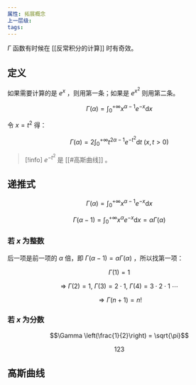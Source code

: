 ```yaml
---
属性: 拓展概念
上一层级: 
tags:
---
```


$\Gamma$ 函数有时候在 [[反常积分的计算]] 时有奇效。

## 定义

如果需要计算的是 $e^{x}$ ，则用第一条；如果是 $e^{x^{2}}$ 则用第二条。

$$\Gamma (\alpha) = \int^{+\infty}_{0} x^{\alpha-1} e^{-x} \mathrm{d}x$$

令 $x=t^{2}$ 得：

$$\Gamma (\alpha) = 2 \int^{+\infty}_{0} t^{2\alpha-1} e^{-t^{2}} \mathrm{d}t ~ (x,t>0)$$

> [!info] 
> $e^{-t^{2}}$ 是 [[#高斯曲线]] 。

## 递推式

$$\Gamma (\alpha) = \int^{+\infty}_{0} x^{\alpha-1} e^{-x} \mathrm{d}x$$

$$\Gamma (\alpha - 1) = \int^{+\infty}_{0} x^{\alpha} e^{-x} \mathrm{d}x = \alpha \Gamma(\alpha)$$

### 若 $x$ 为整数

后一项是前一项的 $\alpha$ 倍，即 $\Gamma (\alpha - 1) = \alpha \Gamma(\alpha)$ ，所以找第一项：

$$\Gamma (1) = 1$$

$$\Rightarrow~ \Gamma (2) = 1,~ \Gamma (3) = 2 \cdot 1 ,~ \Gamma (4) = 3 \cdot 2 \cdot 1  ~\cdots$$

$$\Rightarrow \Gamma (n+1) = n!$$

### 若 $x$ 为分数

$$\Gamma \left(\frac{1}{2}\right) = \sqrt{\pi}$$

$$123$$

## 高斯曲线
